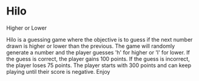 # Hilo
Higher or Lower

Hilo is a guessing game where the objective is to guess if the next number drawn is higher or lower than the previous.
The game will randomly generate a number and the player guesses 'h' for higher or 'l' for lower.
If the guess is correct, the player gains 100 points.
If the guess is incorrect, the player loses 75 points.
The player starts with 300 points and can keep playing until their score is negative.
Enjoy
